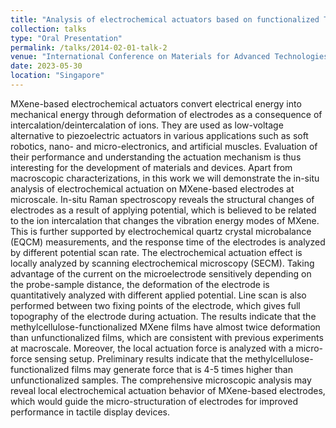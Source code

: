 ```yaml
---
title: "Analysis of electrochemical actuators based on functionalized Ti2C3Tx MXene at microscale"
collection: talks
type: "Oral Presentation"
permalink: /talks/2014-02-01-talk-2
venue: "International Conference on Materials for Advanced Technologies (ICMAT)"
date: 2023-05-30
location: "Singapore"
---
```


MXene-based electrochemical actuators convert electrical energy into mechanical energy through deformation of electrodes as a consequence of intercalation/deintercalation of ions. They are used as low-voltage alternative to piezoelectric actuators in various applications such as soft robotics, nano- and micro-electronics, and artificial muscles. Evaluation of their performance and understanding the actuation mechanism is thus interesting for the development of materials and devices. Apart from macroscopic characterizations, in this work we will demonstrate the in-situ analysis of electrochemical actuation on MXene-based electrodes at microscale. In-situ Raman spectroscopy reveals the structural changes of electrodes as a result of applying potential, which is believed to be related to the ion intercalation that changes the vibration energy modes of MXene. This is further supported by electrochemical quartz crystal microbalance (EQCM) measurements, and the response time of the electrodes is analyzed by different potential scan rate. The electrochemical actuation effect is locally analyzed by scanning electrochemical microscopy (SECM). Taking advantage of the current on the microelectrode sensitively depending on the probe-sample distance, the deformation of the electrode is quantitatively analyzed with different applied potential. Line scan is also performed between two fixing points of the electrode, which gives full topography of the electrode during actuation. The results indicate that the methylcellulose-functionalized MXene films have almost twice deformation than unfunctionalized films, which are consistent with previous experiments at macroscale. Moreover, the local actuation force is analyzed with a micro-force sensing setup. Preliminary results indicate that the methylcellulose-functionalized films may generate force that is 4-5 times higher than unfunctionalized samples. The comprehensive microscopic analysis may reveal local electrochemical actuation behavior of MXene-based electrodes, which would guide the micro-structuration of electrodes for improved performance in tactile display devices.

